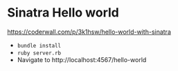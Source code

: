 # Sinatra Hello world
https://coderwall.com/p/3k1hsw/hello-world-with-sinatra

* `bundle install`
* `ruby server.rb`
* Navigate to http://localhost:4567/hello-world